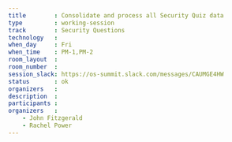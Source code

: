 ```yaml
---
title        : Consolidate and process all Security Quiz data
type         : working-session
track        : Security Questions
technology   :
when_day     : Fri
when_time    : PM-1,PM-2
room_layout  :
room_number  :
session_slack: https://os-summit.slack.com/messages/CAUMGE4HW
status       : ok
organizers   :
description  :
participants :
organizers   :
    - John Fitzgerald
    - Rachel Power
---
```

